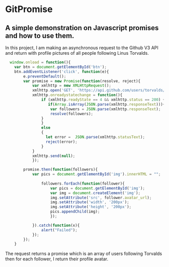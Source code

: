 # GitPromise
## A simple demonstration on Javascript promises and how to use them.

In this project, I am making an asynchronous request to the Github V3 API and return with profile pictures of all people following Linus Torvalds.

```javascript
  window.onload = function(){
	var btn = document.getElementById('btn');
	btn.addEventListener('click', function(e){
		e.preventDefault();
		var promise = new Promise(function(resolve, reject){
			var xmlhttp = new XMLHttpRequest();
			xmlhttp.open('GET', 'https://api.github.com/users/torvalds/followers', true);
			xmlhttp.onreadystatechange = function(){
				if (xmlhttp.readyState == 4 && xmlhttp.status == 200) {
				   if(Array.isArray(JSON.parse(xmlhttp.responseText))){
					var followers = JSON.parse(xmlhttp.responseText);
					resolve(followers);
				}
				}
				else
				{
				  let error =  JSON.parse(xmlhttp.statusText);
				  reject(error);
				}
			}
			xmlhttp.send(null);
			});

		promise.then(function(followers){
			var pics = document.getElementById('img').innerHTML = "";
					
				followers.forEach(function(follower){
					var pics = document.getElementById('img');
					var img = document.createElement('img');
					img.setAttribute('src', follower.avatar_url);
					img.setAttribute('width', '200px');
					img.setAttribute('height', '200px');
					pics.appendChild(img);
					});

			}).catch(function(x){
				alert("Failed");
			});
		});			
	}
```



The request returns a promise which is an array of users following Torvalds then for each follower, I return their profile avatar.
